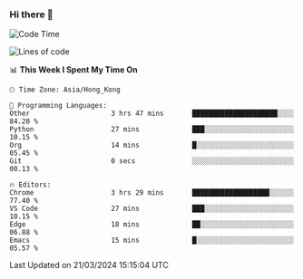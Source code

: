 ### Hi there 👋

<!--
**nicehiro/nicehiro** is a ✨ _special_ ✨ repository because its `README.md` (this file) appears on your GitHub profile.

Here are some ideas to get you started:

- 🔭 I’m currently working on ...
- 🌱 I’m currently learning ...
- 👯 I’m looking to collaborate on ...
- 🤔 I’m looking for help with ...
- 💬 Ask me about ...
- 📫 How to reach me: ...
- 😄 Pronouns: ...
- ⚡ Fun fact: ...
-->

<!--START_SECTION:waka-->
![Code Time](http://img.shields.io/badge/Code%20Time-290%20hrs%2030%20mins-blue)

![Lines of code](https://img.shields.io/badge/From%20Hello%20World%20I%27ve%20Written-2.6%20million%20lines%20of%20code-blue)

📊 **This Week I Spent My Time On** 

```text
🕑︎ Time Zone: Asia/Hong_Kong

💬 Programming Languages: 
Other                    3 hrs 47 mins       █████████████████████░░░░   84.28 % 
Python                   27 mins             ███░░░░░░░░░░░░░░░░░░░░░░   10.15 % 
Org                      14 mins             █░░░░░░░░░░░░░░░░░░░░░░░░   05.45 % 
Git                      0 secs              ░░░░░░░░░░░░░░░░░░░░░░░░░   00.13 % 

🔥 Editors: 
Chrome                   3 hrs 29 mins       ███████████████████░░░░░░   77.40 % 
VS Code                  27 mins             ███░░░░░░░░░░░░░░░░░░░░░░   10.15 % 
Edge                     18 mins             ██░░░░░░░░░░░░░░░░░░░░░░░   06.88 % 
Emacs                    15 mins             █░░░░░░░░░░░░░░░░░░░░░░░░   05.57 % 
```


 Last Updated on 21/03/2024 15:15:04 UTC
<!--END_SECTION:waka-->
